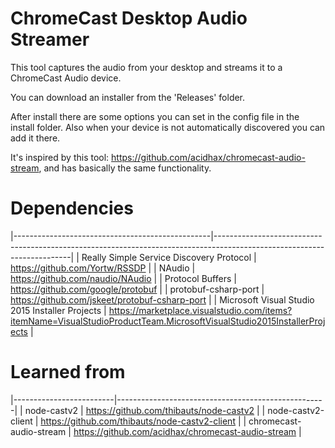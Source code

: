 # ChromeCast Desktop Audio Streamer

This tool captures the audio from your desktop and streams it to a ChromeCast Audio device.

You can download an installer from the 'Releases' folder.

After install there are some options you can set in the config file in the install folder. Also when your device is not automatically discovered you can add it there.

It's inspired by this tool: https://github.com/acidhax/chromecast-audio-stream, and has basically the same functionality.


# Dependencies

|-------------------------------------------------|------------------------------------------------------------------------------------------------------------------------|
| Really Simple Service Discovery Protocol        | https://github.com/Yortw/RSSDP                                                                                         |
| NAudio                                          | https://github.com/naudio/NAudio                                                                                       |
| Protocol Buffers                                | https://github.com/google/protobuf                                                                                     |
| protobuf-csharp-port                            | https://github.com/jskeet/protobuf-csharp-port                                                                         |
| Microsoft Visual Studio 2015 Installer Projects | https://marketplace.visualstudio.com/items?itemName=VisualStudioProductTeam.MicrosoftVisualStudio2015InstallerProjects |


# Learned from

|-------------------------|----------------------------------------------------|
| node-castv2             | https://github.com/thibauts/node-castv2            |
| node-castv2-client      | https://github.com/thibauts/node-castv2-client     |
| chromecast-audio-stream | https://github.com/acidhax/chromecast-audio-stream |
